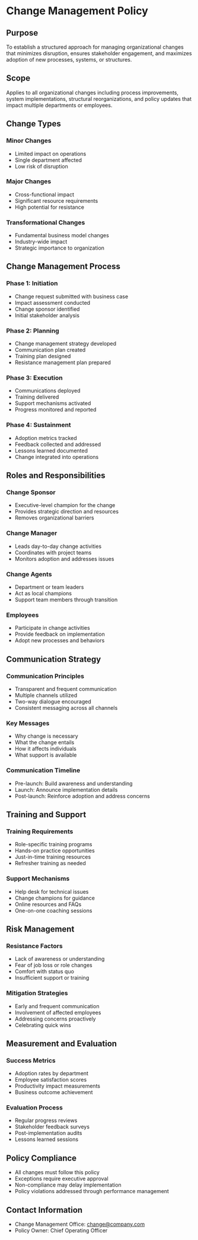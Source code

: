 # Change Management Policy

## Purpose
To establish a structured approach for managing organizational changes that minimizes disruption, ensures stakeholder engagement, and maximizes adoption of new processes, systems, or structures.

## Scope
Applies to all organizational changes including process improvements, system implementations, structural reorganizations, and policy updates that impact multiple departments or employees.

## Change Types

### Minor Changes
- Limited impact on operations  
- Single department affected  
- Low risk of disruption  

### Major Changes
- Cross-functional impact  
- Significant resource requirements  
- High potential for resistance  

### Transformational Changes
- Fundamental business model changes  
- Industry-wide impact  
- Strategic importance to organization  

## Change Management Process

### Phase 1: Initiation
- Change request submitted with business case  
- Impact assessment conducted  
- Change sponsor identified  
- Initial stakeholder analysis  

### Phase 2: Planning
- Change management strategy developed  
- Communication plan created  
- Training plan designed  
- Resistance management plan prepared  

### Phase 3: Execution
- Communications deployed  
- Training delivered  
- Support mechanisms activated  
- Progress monitored and reported  

### Phase 4: Sustainment
- Adoption metrics tracked  
- Feedback collected and addressed  
- Lessons learned documented  
- Change integrated into operations  

## Roles and Responsibilities

### Change Sponsor
- Executive-level champion for the change  
- Provides strategic direction and resources  
- Removes organizational barriers  

### Change Manager
- Leads day-to-day change activities  
- Coordinates with project teams  
- Monitors adoption and addresses issues  

### Change Agents
- Department or team leaders  
- Act as local champions  
- Support team members through transition  

### Employees
- Participate in change activities  
- Provide feedback on implementation  
- Adopt new processes and behaviors  

## Communication Strategy

### Communication Principles
- Transparent and frequent communication  
- Multiple channels utilized  
- Two-way dialogue encouraged  
- Consistent messaging across all channels  

### Key Messages
- Why change is necessary  
- What the change entails  
- How it affects individuals  
- What support is available  

### Communication Timeline
- Pre-launch: Build awareness and understanding  
- Launch: Announce implementation details  
- Post-launch: Reinforce adoption and address concerns  

## Training and Support

### Training Requirements
- Role-specific training programs  
- Hands-on practice opportunities  
- Just-in-time training resources  
- Refresher training as needed  

### Support Mechanisms
- Help desk for technical issues  
- Change champions for guidance  
- Online resources and FAQs  
- One-on-one coaching sessions  

## Risk Management

### Resistance Factors
- Lack of awareness or understanding  
- Fear of job loss or role changes  
- Comfort with status quo  
- Insufficient support or training  

### Mitigation Strategies
- Early and frequent communication  
- Involvement of affected employees  
- Addressing concerns proactively  
- Celebrating quick wins  

## Measurement and Evaluation

### Success Metrics
- Adoption rates by department  
- Employee satisfaction scores  
- Productivity impact measurements  
- Business outcome achievement  

### Evaluation Process
- Regular progress reviews  
- Stakeholder feedback surveys  
- Post-implementation audits  
- Lessons learned sessions  

## Policy Compliance
- All changes must follow this policy  
- Exceptions require executive approval  
- Non-compliance may delay implementation  
- Policy violations addressed through performance management  

## Contact Information
- Change Management Office: change@company.com  
- Policy Owner: Chief Operating Officer